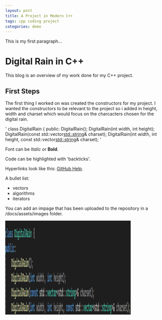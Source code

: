 ```yaml
---
layout: post
title: A Project in Modern C++
tags: cpp coding project
categories: demo
---
```


This is my first paragraph...

# Digital Rain in C++

This blog is an overview of my work done for my C++ project.

## First Steps
The first thing I worked on was created the constructors for my project. I wanted the constructors to be relevant to the project so i added in height, width and charset which would focus on the charcacters chosen for the digital rain. 


' class DigitalRain {
  public:
	  DigitalRain();
	  DigitalRain(int width, int height);
	  DigitalRain(const std::vector<std::string>& charset);
	  DigitalRain(int width, int height, const std::vector<std::string>& charset); '















Font can be *Italic* or **Bold**.

Code can be highlighted with 'backticks'.

Hyperlinks look like this: [GitHub Help](https://help.github.com/).

A bullet list:

- vectors
- algorithms
- iterators

You can add an impage that has been uploaded to the repository in a /docs/assets/images folder.

<img src="https://raw.githubusercontent.com/CiaraC03/DigitalRain/main/docs/assets/images/image.png" width="400" height="300">
